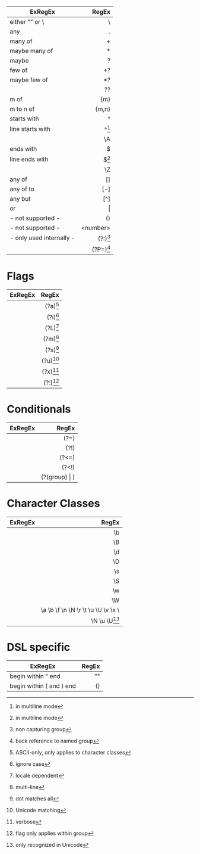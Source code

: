 
| ExRegEx                     |           RegEx |
|-----------------------------|----------------:|
| either "<char>" or \\<char> |        \\<char> |
| any                         |               . |
| many of <exp>               |          <exp>+ |
| maybe many of <exp>         |          <exp>* |
| maybe <exp>                 |          <exp>? |
| few of <exp>                |         <exp>+? |
| maybe few of <exp>          |         <exp>*? |
|                             |         <exp>?? |
| m of <exp>                  |        <exp>{m} |
| m to n of <exp>             |      <exp>{m,n} |
| starts with <exp>           |          ^<exp> |
| line starts with <exp>      |      ^<exp>[^2] |
|                             |              \A |
| ends with <exp>             |          <exp>$ |
| line ends with <exp>        |      <exp>$[^2] |
|                             |              \Z |
| any of <exps>               |        [<exps>] |
| any of <char> to <char>     | [<char>-<char>] |
| any but <exp>               |        [^<exp>] |
| <exp> or <exp>              |  <exp> \| <exp> |
| - not supported -           |         (<exp>) |
| - not supported -           |       \<number> |
| - only used internally -    |  (?\:<exp>)[^3] |
|                             | (?P=<name>)[^4] |

# Flags 

| ExRegEx |                RegEx |
|---------|---------------------:|
|         |        (?a)<exp>[^5] |
|         |        (?i)<exp>[^6] |
|         |        (?L)<exp>[^7] |
|         |        (?m)<exp>[^8] |
|         |        (?s)<exp>[^9] |
|         |       (?u)<exp>[^10] |
|         |       (?x)<exp>[^11] |
|         | (?<flag>:<exp>)[^12] |

# Conditionals

| ExRegEx |                      RegEx |
|---------|---------------------------:|
|         |                 (?=<expr>) |
|         |                 (?!<expr>) |
|         |                (?<=<expr>) |
|         |                (?<!<expr>) |
|         | (?(group)<expr> \| <expr>) |

# Character Classes

| ExRegEx |                                          RegEx |
|---------|-----------------------------------------------:|
|         |                                            \\b |
|         |                                            \\B |
|         |                                            \\d |
|         |                                            \\D |
|         |                                            \\s |
|         |                                            \\S |
|         |                                            \\w |
|         |                                            \\W |
|         | \\a \\b \\f \\n \\N \\r \\t \\u \\U \\v \\x \\ |
|         |                               \\N \\u \\U[^13] |

# DSL specific

| ExRegEx                         |      RegEx |
|---------------------------------|-----------:|
| begin within " <expr> end       |   "<expr>" |
| begin within ( and ) <expr> end | \(<expr>\) |

[^1]: no escaping needed?
[^2]: in multiline mode
[^3]: non capturing group
[^4]: back reference to named group
[^5]: ASCII-only, only applies to character classes
[^6]: ignore case
[^7]: locale dependent
[^8]: multi-line
[^9]: dot matches all
[^10]: Unicode matching
[^11]: verbose
[^12]: flag only applies within group
[^13]: only recognized in Unicode


